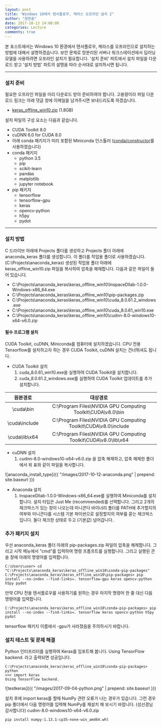```yaml
---
layout: post
title: "Windows 10에서 텐서플로우, 케라스 오프라인 설치 2"
author: "정한솔"
date: 2017-10-13 14:00:00
categories: Lecture
comments: true
---
```


본 포스트에서는 Windows 10 환경에서 텐서플로우, 케라스를 오프라인으로 설치하는 방법에 대해서 설명하겠습니다. 보안 문제로 망분리된 서버나 워크스테이션에서 딥러닝 모델을 사용하려면 오프라인 설치가 필요합니다. '설치 준비' 파트에서 설치 파일을 다운로드 받고 '설치 방법' 파트의 설명을 따라 순서대로 설치하시면 됩니다.

---

### 설치 준비

필요한 오프라인 파일을 미리 다운로드 받아 준비하여야 합니다. 고용량이라 파일 다운로드 링크는 아래 댓글 창에 이메일을 남겨주시면 보내드리도록 하겠습니다.

 * <u>keras_offline_win10.zip</u> (1.8GB)

설치 파일의 구성 요소는 다음과 같습니다.

 * CUDA Toolkit 8.0
 * cuDNN 6.0 for CUDA 8.0
 * 아래 conda 패키지가 미리 포함된 Miniconda 인스톨러 ([conda/constructor](https://github.com/conda/constructor)를 사용하였습니다)
 * conda 패키지
   * python 3.5
   * pip
   * scikit-learn
   * pandas
   * matplotlib
   * jupyter notebook
 * pip 패키지
   * tensorflow
   * tensorflow-gpu
   * keras
   * opencv-python
   * h5py
   * pydot
 
---

### 설치 방법

C 드라이브 아래에 Projects 폴더를 생성하고 Projects 폴더 아래에 anaconda\_keras 폴더를 생성합니다. 이 폴더를 작업용 폴더로 사용하겠습니다. (C:\Projects\anaconda\_keras) 생성된 작업용 폴더 아래에 keras\_offline\_win10.zip 파일을 복사하여 압축을 해제합니다. 다음과 같은 파일이 들어 있습니다.

 * C:\Projects\anaconda\_keras\keras\_offline\_win10\InspaceDllab-1.0.0-Windows-x86_64.exe
 * C:\Projects\anaconda\_keras\keras\_offline\_win10\pip-packages.zip
 * C:\Projects\anaconda\_keras\keras\_offline\_win10\cuda\_8.0.61.2\_windows.exe
 * C:\Projects\anaconda\_keras\keras\_offline\_win10\cuda\_8.0.61\_win10.exe
 * C:\Projects\anaconda\_keras\keras\_offline\_win10\cudnn-8.0-windows10-x64-v6.0.zip

#### 필수 프로그램 설치

CUDA Toolkit, cuDNN, Miniconda를 컴퓨터에 설치하겠습니다. CPU 전용 Tensorflow를 설치하고자 하는 경우 CUDA Toolkit, cuDNN 설치는 건너뛰셔도 됩니다.

 * CUDA Toolkit 설치
   1. cuda\_8.0.61\_win10.exe을 실행하여 CUDA Toolkit을 설치합니다.
   2. cuda\_8.0.61.2\_windows.exe를 실행하여 CUDA Toolkit 업데이트를 추가 설치합니다.

|원본경로|대상경로|
|:-:|:-:|
|\cuda\bin|C:\Program Files\NVIDIA GPU Computing Toolkit\CUDA\v8.0\bin|
|\cuda\include|C:\Program Files\NVIDIA GPU Computing Toolkit\CUDA\v8.0\include|
|\cuda\lib\x64|C:\Program Files\NVIDIA GPU Computing Toolkit\CUDA\v8.0\lib\x64|

 * cuDNN 설치
   1. cudnn-8.0-windows10-x64-v6.0.zip 을 압축 해제하고, 압축 해제한 폴더에서 위 표와 같이 파일을 복사합니다.

![anaconda_install_type]({{ "/images/2017-10-12-anaconda.png" | prepend: site.baseurl }})

 * Anaconda 설치 
   1. InspaceDllab-1.0.0-Windows-x86_64.exe를 실행하여 Miniconda를 설치합니다. 설치 타입은 Just Me (recommended)를 선택합니다. 그리고 2개의 체크박스가 있는 창이 나오는데 미니콘다 바이너리 폴더를 PATH에 추가할지의 여부와 미니콘다를 시스템 기본 파이썬으로 설정할지의 여부를 묻는 체크박스입니다. 둘다 체크한 상태로 두고 (기본값) 넘어갑니다.

### 추가 패키지 설치

우선 anaconda\_keras 폴더 아래의 pip-packages.zip 파일의 압축을 해제합니다. 그리고 시작 메뉴에서 "cmd"를 입력하여 명령 프롬프트를 실행합니다. 그리고 실행된 콘솔 창에 아래의 명령어를 입력합니다.

```
C:\Users\user> cd "C:\Projects\anaconda_keras\keras_offline_win10\conda-pip-packages"
C:\Projects\anaconda_keras\keras_offline_win10\pip-packages> pip install --no-index --find-links=. tensorflow-gpu keras opencv-python h5py pydot
```

만약 CPU 전용 텐서플로우를 사용하기를 원하는 경우 마지막 명령어 한 줄 대신 다음 명령어를 입력합니다.

```
C:\Projects\anaconda_keras\keras_offline_win10\conda-pip-packages> pip install --no-index --find-links=. tensorflow keras opencv-python h5py pydot
```

tensorflow 패키지 이름에서 -gpu가 사라졌음을 주의하시기 바랍니다.

### 설치 테스트 및 문제 해결

Python 인터프리터를 실행하여 Keras를 임포트해 봅니다. Using TensorFlow backend. 라고 출력되면 성공입니다.

```
C:\Projects\anaconda_keras\keras_offline_win10\conda-pip-packages> python
>>> import keras
Using TensorFlow backend.
```

![testkeras]({{ "/images/2017-09-04-python.png" | prepend: site.baseurl }})

설치 후에 import keras를 할때 NumPy 관련 오류가 나는 경우가 있습니다. 그런 경우 pip 폴더에서 다음 명령어를 입력해 NumPy를 재설치 해 보시기 바랍니다. (성선경님 감사합니다)
cudnn-8.0-windows10-x64-v6.0.zip
```
pip install numpy-1.13.1-cp35-none-win_amd64.whl
```
